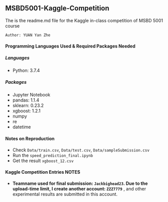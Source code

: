 ## MSBD5001-Kaggle-Competition
The is the readme.md file for the Kaggle in-class competition of MSBD 5001 course

`Author: YUAN Yan Zhe`
#### Programming Languages Used & Required Packages Needed
##### Languages
- Python: 3.7.4
##### Packages
- Jupyter Notebook
- pandas: 1.1.4
- sklearn: 0.23.2
- xgboost: 1.2.1
- numpy
- re
- datetime 

#### Notes on Reproduction
- Check `Data/train.csv`, `Data/test.csv`, `Data/sampleSubmission.csv`
- Run the `speed_prediction_final.ipynb`
- Get the result `xgboost_12.csv`

#### Kaggle Competition Entries NOTES
- **Teamname used for final submission: `Jackbighead23`. Due to the upload-time limit, I create another account: `ZZZ7779`** , and other experimental results are submitted in this account.
